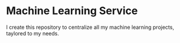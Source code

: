 # Machine Learning Service
I create this repository to centralize all my machine learning projects, taylored to my needs.
